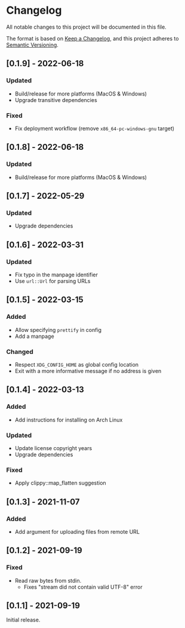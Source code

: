 # Changelog
All notable changes to this project will be documented in this file.

The format is based on [Keep a Changelog](https://keepachangelog.com/en/1.0.0/),
and this project adheres to [Semantic Versioning](https://semver.org/spec/v2.0.0.html).

## [0.1.9] - 2022-06-18
### Updated
- Build/release for more platforms (MacOS & Windows)
- Upgrade transitive dependencies

### Fixed
- Fix deployment workflow (remove `x86_64-pc-windows-gnu` target)

## [0.1.8] - 2022-06-18
### Updated
- Build/release for more platforms (MacOS & Windows)

## [0.1.7] - 2022-05-29
### Updated
- Upgrade dependencies

## [0.1.6] - 2022-03-31
### Updated
- Fix typo in the manpage identifier
- Use `url::Url` for parsing URLs

## [0.1.5] - 2022-03-15
### Added
- Allow specifying `prettify` in config
- Add a manpage

### Changed
- Respect `XDG_CONFIG_HOME` as global config location
- Exit with a more informative message if no address is given

## [0.1.4] - 2022-03-13
### Added
- Add instructions for installing on Arch Linux

### Updated
- Update license copyright years
- Upgrade dependencies

### Fixed
- Apply clippy::map_flatten suggestion

## [0.1.3] - 2021-11-07
### Added
- Add argument for uploading files from remote URL

## [0.1.2] - 2021-09-19
### Fixed
- Read raw bytes from stdin.
  - Fixes "stream did not contain valid UTF-8" error

## [0.1.1] - 2021-09-19
Initial release.
